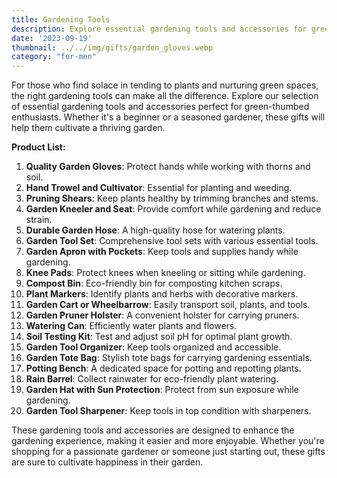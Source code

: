 ```yaml
---
title: Gardening Tools
description: Explore essential gardening tools and accessories for green-thumbed enthusiasts.
date: '2023-09-19'
thumbnail: ../../img/gifts/garden_gloves.webp
category: "for-men"
---
```

For those who find solace in tending to plants and nurturing green spaces, the right gardening tools can make all the difference. Explore our selection of essential gardening tools and accessories perfect for green-thumbed enthusiasts. Whether it's a beginner or a seasoned gardener, these gifts will help them cultivate a thriving garden.

**Product List:**
1. **Quality Garden Gloves**: Protect hands while working with thorns and soil.
2. **Hand Trowel and Cultivator**: Essential for planting and weeding.
3. **Pruning Shears**: Keep plants healthy by trimming branches and stems.
4. **Garden Kneeler and Seat**: Provide comfort while gardening and reduce strain.
5. **Durable Garden Hose**: A high-quality hose for watering plants.
6. **Garden Tool Set**: Comprehensive tool sets with various essential tools.
7. **Garden Apron with Pockets**: Keep tools and supplies handy while gardening.
8. **Knee Pads**: Protect knees when kneeling or sitting while gardening.
9. **Compost Bin**: Eco-friendly bin for composting kitchen scraps.
10. **Plant Markers**: Identify plants and herbs with decorative markers.
11. **Garden Cart or Wheelbarrow**: Easily transport soil, plants, and tools.
12. **Garden Pruner Holster**: A convenient holster for carrying pruners.
13. **Watering Can**: Efficiently water plants and flowers.
14. **Soil Testing Kit**: Test and adjust soil pH for optimal plant growth.
15. **Garden Tool Organizer**: Keep tools organized and accessible.
16. **Garden Tote Bag**: Stylish tote bags for carrying gardening essentials.
17. **Potting Bench**: A dedicated space for potting and repotting plants.
18. **Rain Barrel**: Collect rainwater for eco-friendly plant watering.
19. **Garden Hat with Sun Protection**: Protect from sun exposure while gardening.
20. **Garden Tool Sharpener**: Keep tools in top condition with sharpeners.

These gardening tools and accessories are designed to enhance the gardening experience, making it easier and more enjoyable. Whether you're shopping for a passionate gardener or someone just starting out, these gifts are sure to cultivate happiness in their garden.